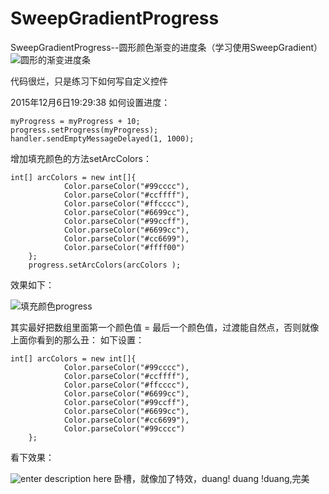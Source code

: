 # SweepGradientProgress
SweepGradientProgress--圆形颜色渐变的进度条（学习使用SweepGradient）
![圆形的渐变进度条][1]

代码很烂，只是练习下如何写自定义控件

2015年12月6日19:29:38
如何设置进度：

    myProgress = myProgress + 10;
	progress.setProgress(myProgress);
	handler.sendEmptyMessageDelayed(1, 1000);

增加填充颜色的方法setArcColors：

    int[] arcColors = new int[]{
				Color.parseColor("#99cccc"),
				Color.parseColor("#ccffff"),
				Color.parseColor("#ffcccc"),
				Color.parseColor("#6699cc"),
				Color.parseColor("#99ccff"),
				Color.parseColor("#6699cc"),
				Color.parseColor("#cc6699"),
				Color.parseColor("#ffff00")
		};
		progress.setArcColors(arcColors );

效果如下：

![填充颜色progress][2]
 
其实最好把数组里面第一个颜色值 = 最后一个颜色值，过渡能自然点，否则就像上面你看到的那么丑：
如下设置：

    int[] arcColors = new int[]{
				Color.parseColor("#99cccc"),
				Color.parseColor("#ccffff"),
				Color.parseColor("#ffcccc"),
				Color.parseColor("#6699cc"),
				Color.parseColor("#99ccff"),
				Color.parseColor("#6699cc"),
				Color.parseColor("#cc6699"),
				Color.parseColor("#99cccc")
		};

看下效果：

![enter description here][3]
卧槽，就像加了特效，duang! duang !duang,完美

  [1]: http://images2015.cnblogs.com/blog/554581/201512/554581-20151206174605769-265574250.gif
  [2]: http://images2015.cnblogs.com/blog/554581/201512/554581-20151206195027409-1921216229.gif
  [3]: http://images2015.cnblogs.com/blog/554581/201512/554581-20151206215524300-923878272.gif
